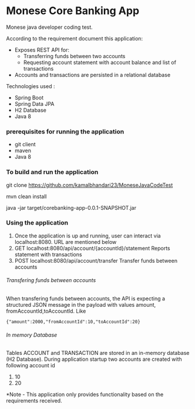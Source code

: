 # Monese Core Banking App
Monese java developer coding test.

According to the requirement document this application:
* Exposes REST API for:
  - Transferring funds between two accounts
  - Requesting account statement with account balance and list of transactions
* Accounts and transactions are persisted in a relational database

Technologies used :
* Spring Boot
* Spring Data JPA
* H2 Database
* Java 8
### prerequisites for running the application
* git client 
* maven 
* Java 8 

### To build and run the application

git clone https://github.com/kamalbhandari23/MoneseJavaCodeTest

mvn clean install

java -jar target/corebanking-app-0.0.1-SNAPSHOT.jar
### Using the application
 1) Once the application is up and running, user can interact via  localhost:8080. URL are mentioned below
 2) GET   localhost:8080/api/account/{accountId}/statement      Reports statement with transactions
 3) POST  localhost:8080/api/account/transfer                   Transfer funds between accounts

###### Transfering funds between accounts
When transfering funds between accounts, the API is expecting a structured JSON message in the payload with values amount, fromAccountId,toAccountId. Like
```
{"amount":2000,"fromAccountId":10,"toAccountId":20}
```

###### In memory Database
Tables ACCOUNT and TRANSACTION are  stored in an in-memory database (H2 Database). During application startup two accounts are created with following account id
1) 10
2) 20 

*Note - This application only provides functionality based on the requirements received. 
